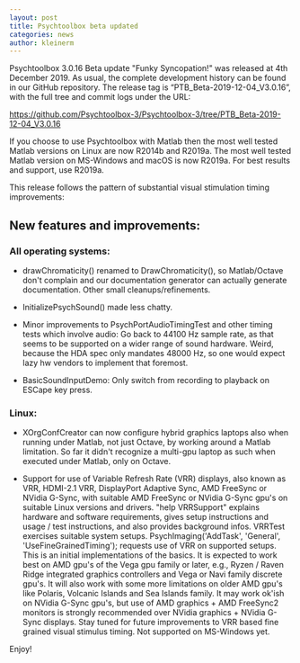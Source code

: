 ```yaml
---
layout: post
title: Psychtoolbox beta updated
categories: news
author: kleinerm
---
```


Psychtoolbox 3.0.16 Beta update "Funky Syncopation!" was released at 4th December 2019.
As usual, the complete development history can be found in our GitHub repository.
The release tag is “PTB_Beta-2019-12-04_V3.0.16”, with the full tree and commit logs under the URL:

<https://github.com/Psychtoolbox-3/Psychtoolbox-3/tree/PTB_Beta-2019-12-04_V3.0.16>

If you choose to use Psychtoolbox with Matlab then the most well tested Matlab versions on Linux are now R2014b and R2019a. The most well tested Matlab version on MS-Windows and macOS is now R2019a. For best results and support, use R2019a.

This release follows the pattern of substantial visual stimulation timing improvements: 


## New features and improvements:

### All operating systems:

- drawChromaticity() renamed to DrawChromaticity(), so Matlab/Octave don't complain and our documentation generator can actually generate documentation. Other small cleanups/refinements.

- InitializePsychSound() made less chatty.

- Minor improvements to PsychPortAudioTimingTest and other timing tests which involve audio: Go back to 44100 Hz sample rate, as that seems to be supported on a wider range of sound hardware. Weird, because the HDA spec only mandates 48000 Hz, so one would expect lazy hw vendors to implement that foremost.

- BasicSoundInputDemo: Only switch from recording to playback on ESCape key press.

### Linux:

- XOrgConfCreator can now configure hybrid graphics laptops also when running under Matlab, not just Octave, by working around a Matlab limitation. So far it didn't recognize a multi-gpu laptop as such when executed under Matlab, only on Octave.

- Support for use of Variable Refresh Rate (VRR) displays, also known as VRR, HDMI-2.1 VRR, DisplayPort Adaptive Sync, AMD FreeSync or NVidia G-Sync, with suitable AMD FreeSync or NVidia G-Sync gpu's on suitable Linux versions and drivers. "help VRRSupport" explains hardware and software requirements, gives setup instructions and usage / test instructions, and also provides background infos. VRRTest exercises suitable system setups. PsychImaging('AddTask', 'General', 'UseFineGrainedTiming'); requests use of VRR on supported setups. This is an initial implementations of the basics. It is expected to work best on AMD gpu's of the Vega gpu family or later, e.g., Ryzen / Raven Ridge integrated graphics controllers and Vega or Navi family discrete gpu's. It will also work with some more limitations on older AMD gpu's like Polaris, Volcanic Islands and Sea Islands family. It may work ok'ish on NVidia G-Sync gpu's, but use of AMD graphics + AMD FreeSync2 monitors is strongly recommended over NVidia graphics + NVidia G-Sync displays. Stay tuned for future improvements to VRR based fine grained visual stimulus timing. Not supported on MS-Windows yet.

Enjoy!
